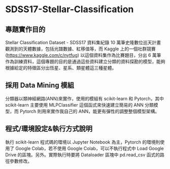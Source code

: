 # SDSS17-Stellar-Classification
## 專題實作目的
Stellar Classification Dataset - SDSS17 資料集紀錄 10 萬筆史隆數位巡天計畫觀測到的天體數據，包括光譜數據、紅移值等，而 Kaggle 上的一個社群競賽 (https://www.kaggle.com/c/nytfug) 以這個資料集作為比賽題目，分出 6 萬筆作為訓練資料，這個專題的目的是通過這些資料建立分類的資料探勘的模型，能夠根據給定的特徵區分出恆星、星系、類星體這三種星體。
## 採用 Data Mining 模組
分類器以類神經網路(ANN)來實作，使用的模組有 scikit-learn 和 Pytorch，其中 scikit-learn 主要使用 MLPClassifier 這個函式來快速建立簡易的 ANN 分類模型，而 Pytorch 則用來實作我自己的 ANN，能更有彈性的調整整個模型架構。
## 程式/環境設定&執行方式說明
執行 scikit-learn 程式碼的環境以 Jupyter Notebook 為主，Pytorch 的環境則使用了 Google Colab，若不使用 Google Colab，可以不執行程式中 Load Google Drive 的區塊。另外。實際執行時要將 Dataloader 區塊中 pd.read_csv 函式的路徑參數修改。
